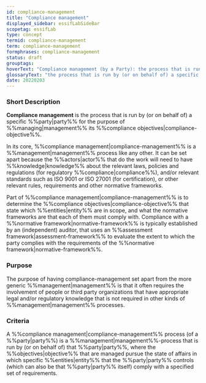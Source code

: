 ```yaml
---
id: compliance-management
title: "Compliance management"
displayed_sidebar: essifLabSideBar
scopetag: essifLab
type: concept
termid: compliance-management
term: compliance-management
formphrases: compliance-management
status: draft
grouptags:
hoverText: "Compliance management (by a Party): the process that is run by (or on behalf of) that Party for the purpose of Managing its Compliance-objectives."
glossaryText: "the process that is run by (or on behalf of) a specific %%party^party%% for the purpose of %%managing^management%% its %%compliance objectives^compliance-objective%%."
date: 20220203
---
```


### Short Description
**Compliance management** is the process that is run by (or on behalf of) a specific %%party|party%% for the purpose of %%managing|management%% its %%compliance objectives|compliance-objective%%.

In its core, %%compliance management|compliance-management%% is a %%management|management%% process like any other. It can be set apart because the %%actors|actor%% that do the work will need to have %%knowledge|knowledge%% about the relevant laws, policies and regulations (for regulatory %%compliance|compliance%%), and/or relevant standards such as ISO 9001 or ISO 27001 (for certification), or other relevant rules, requirements and other normative frameworks.

Part of %%compliance management|compliance-management%% is to determine the %%compliance objectives|compliance-objective%% that state which %%entities|entity%% are in scope, and what the normative frameworks are that each of them must comply with. Compliance with a %%normative framework|normative-framework%% is typically established by an (independent) auditor, that uses an %%assessment framework|assessment-framework%% to evaluate the extent to which the party complies with the requirements of the %%normative framework|normative-framework%%.

### Purpose
The purpose of having compliance-management set apart from the more generic %%management|management%% is that it often requires the involvement of people or third party organizations that have appropriate legal and/or regulatory knowledge that is not required in other kinds of %%management|management%% processes.

### Criteria
A %%compliance management|compliance-management%% process (of a %%party|party%%) is a %%management|management%%-process that is run by (or on behalf of) that %%party|party%%, where the %%objectives|objective%% that are managed pursue the state of affairs in which specific %%entities|entity%% that the %%party|party%% controls (which can also be that %%party|party%% itself) comply with a specified set of requirements.
